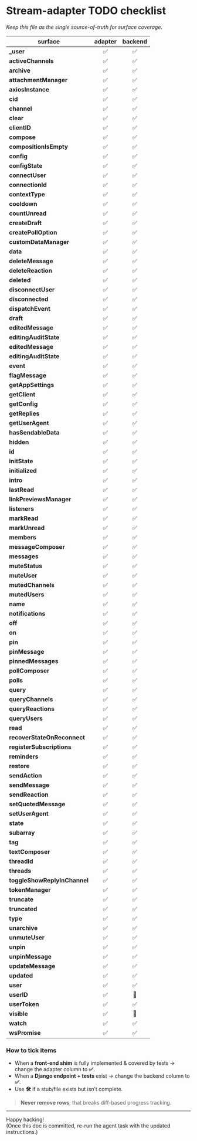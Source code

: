 # Stream-adapter TODO checklist  
_Keep this file as the single source-of-truth for surface coverage._

| surface                                      | adapter | backend |
|----------------------------------------------|:-------:|:-------:|
| **_user**                                    | ✅ | ✅ |
| **activeChannels**                           | ✅ | ✅ |
| **archive**                                  | ✅ | ✅ |
| **attachmentManager**                        | ✅ | ✅ |
| **axiosInstance**                            | ✅ | ✅ |
| **cid**                                      | ✅ | ✅ |
| **channel**                                  | ✅ | ✅ |
| **clear**                                    | ✅ | ✅ |
| **clientID**                                 | ✅ | ✅ |
| **compose**                                  | ✅ | ✅ |
| **compositionIsEmpty**                       | ✅ | ✅ |
| **config**                                   | ✅ | ✅ |
| **configState**                              | ✅ | ✅ |
| **connectUser**                              | ✅ | ✅ |
| **connectionId**                             | ✅ | ✅ |
| **contextType**                              | ✅ | ✅ |
| **cooldown**                                 | ✅ | ✅ |
| **countUnread**                              | ✅ | ✅ |
| **createDraft**                              | ✅ | ✅ |
| **createPollOption**                         | ✅ | ✅ |
| **customDataManager**                        | ✅ | ✅ |
| **data**                                     | ✅ | ✅ |
| **deleteMessage**                            | ✅ | ✅ |
| **deleteReaction**                           | ✅ | ✅ |
| **deleted**                                  | ✅ | ✅ |
| **disconnectUser**                           | ✅ | ✅ |
| **disconnected**                             | ✅ | ✅ |
| **dispatchEvent**                            | ✅ | ✅ |
| **draft**                                    | ✅ | ✅ |
| **editedMessage**                            | ✅ | ✅ |
| **editingAuditState**                        | ✅ | ✅ |
| **editedMessage**                            | ✅ | ✅ |
| **editingAuditState**                        | ✅ | ✅ |
| **event**                                    | ✅ | ✅ |
| **flagMessage**                              | ✅ | ✅ |
| **getAppSettings**                           | ✅ | ✅ |
| **getClient**                                | ✅ | ✅ |
| **getConfig**                                | ✅ | ✅ |
| **getReplies**                               | ✅ | ✅ |
| **getUserAgent**                             | ✅ | ✅ |
| **hasSendableData**                          | ✅ | ✅ |
| **hidden**                                   | ✅ | ✅ |
| **id**                                       | ✅ | ✅ |
| **initState**                                | ✅ | ✅ |
| **initialized**                              | ✅ | ✅ |
| **intro**                                    | ✅ | ✅ |
| **lastRead**                                 | ✅ | ✅ |
| **linkPreviewsManager**                      | ✅ | ✅ |
| **listeners**                                | ✅ | ✅ |
| **markRead**                                 | ✅ | ✅ |
| **markUnread**                               | ✅ | ✅ |
| **members**                                  | ✅ | ✅ |
| **messageComposer**                          | ✅ | ✅ |
| **messages**                                 | ✅ | ✅ |
| **muteStatus**                               | ✅ | ✅ |
| **muteUser**                                 | ✅ | ✅ |
| **mutedChannels**                            | ✅ | ✅ |
| **mutedUsers**                               | ✅ | ✅ |
| **name**                                     | ✅ | ✅ |
| **notifications**                            | ✅ | ✅ |
| **off**                                      | ✅ | ✅ |
| **on**                                       | ✅ | ✅ |
| **pin**                                      | ✅ | ✅ |
| **pinMessage**                               | ✅ | ✅ |
| **pinnedMessages**                           | ✅ | ✅ |
| **pollComposer**                             | ✅ | ✅ |
| **polls**                                    | ✅ | ✅ |
| **query**                                    | ✅ | ✅ |
| **queryChannels**                            | ✅ | ✅ |
| **queryReactions**                           | ✅ | ✅ |
| **queryUsers**                               | ✅ | ✅ |
| **read**                                     | ✅ | ✅ |
| **recoverStateOnReconnect**                  | ✅ | ✅ |
| **registerSubscriptions**                    | ✅ | ✅ |
| **reminders**                                | ✅ | ✅ |
| **restore**                                  | ✅ | ✅ |
| **sendAction**                               | ✅ | ✅ |
| **sendMessage**                              | ✅ | ✅ |
| **sendReaction**                             | ✅ | ✅ |
| **setQuotedMessage**                         | ✅ | ✅ |
| **setUserAgent**                             | ✅ | ✅ |
| **state**                                    | ✅ | ✅ |
| **subarray**                                 | ✅ | ✅ |
| **tag**                                      | ✅ | ✅ |
| **textComposer**                             | ✅ | ✅ |
| **threadId**                                 | ✅ | ✅ |
| **threads**                                  | ✅ | ✅ |
| **toggleShowReplyInChannel**                 | ✅ | ✅ |
| **tokenManager**                             | ✅ | ✅ |
| **truncate**                                 | ✅ | ✅ |
| **truncated**                                | ✅ | ✅ |
| **type**                                     | ✅ | ✅ |
| **unarchive**                                | ✅ | ✅ |
| **unmuteUser**                               | ✅ | ✅ |
| **unpin**                                    | ✅ | ✅ |
| **unpinMessage**                             | ✅ | ✅ |
| **updateMessage**                            | ✅ | ✅ |
| **updated**                                  | ✅ | ✅ |
| **user**                                     | ✅ | ✅ |
| **userID**                                   | ✅ | 🔲 |
| **userToken**                                | ✅ | ✅ |
| **visible**                                  | ✅ | 🔲 |
| **watch**                                    | ✅ | ✅ |
| **wsPromise**                                | ✅ | ✅ |

### How to tick items
* When a **front-end shim** is fully implemented & covered by tests → change the adapter column to **✅**.
* When a **Django endpoint + tests** exist → change the backend column to **✅**.
* Use **🛠** if a stub/file exists but isn’t complete.

> **Never remove rows**; that breaks diff-based progress tracking.

---

Happy hacking!  
(Once this doc is committed, re-run the agent task with the updated instructions.)
